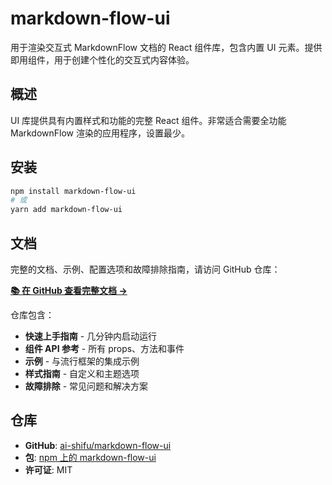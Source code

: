 # markdown-flow-ui

用于渲染交互式 MarkdownFlow 文档的 React 组件库，包含内置 UI 元素。提供即用组件，用于创建个性化的交互式内容体验。

## 概述

UI 库提供具有内置样式和功能的完整 React 组件。非常适合需要全功能 MarkdownFlow 渲染的应用程序，设置最少。

## 安装

```bash
npm install markdown-flow-ui
# 或
yarn add markdown-flow-ui
```

## 文档

完整的文档、示例、配置选项和故障排除指南，请访问 GitHub 仓库：

**[📚 在 GitHub 查看完整文档 →](https://github.com/ai-shifu/markdown-flow-ui)**

仓库包含：

- **快速上手指南** - 几分钟内启动运行
- **组件 API 参考** - 所有 props、方法和事件
- **示例** - 与流行框架的集成示例
- **样式指南** - 自定义和主题选项
- **故障排除** - 常见问题和解决方案

## 仓库

- **GitHub**: [ai-shifu/markdown-flow-ui](https://github.com/ai-shifu/markdown-flow-ui)
- **包**: [npm 上的 markdown-flow-ui](https://www.npmjs.com/package/markdown-flow-ui)
- **许可证**: MIT
